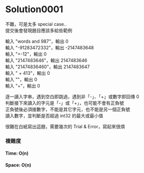# Solution0001

不難，可是太多 special case..  
提交後會發現題目應該多給些範例

輸入 "words and 987"，輸出 0  
輸入 "-91283472332"，輸出 -2147483648  
輸入 "+-12"，輸出 0  
輸入 "2147483646"，輸出 2147483646  
輸入 "21474836460"，輸出 2147483647  
輸入 "  +  413"，輸出 0  
輸入 ""，輸出 0  
輸入 "+"，輸出 0  

逐一讀入字串，遇到空白即跳過，遇到非「-」、「+」或數字即回傳 0  
判斷接下來讀入的字元是「-」或「+」，也可能不會有正負號  
正負號後必須接數字，不能是其它字元，也不能是另一個正負號  
讀入數字，並判斷是否超過 int32 的最大或最小值

很難在白紙寫出這題，需要幾次的 Trial & Error，寫起來很煩

### 複雜度

#### Time: O(n)

#### Space: O(n)